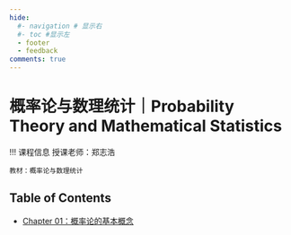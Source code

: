 ```yaml
---
hide:
  #- navigation # 显示右
  #- toc #显示左
  - footer
  - feedback
comments: true
---  
```


# 概率论与数理统计｜Probability Theory and Mathematical Statistics

!!! 课程信息
	授课老师：郑志浩
	
	教材：概率论与数理统计

## Table of Contents

- [Chapter 01：概率论的基本概念](Chapter%201/)